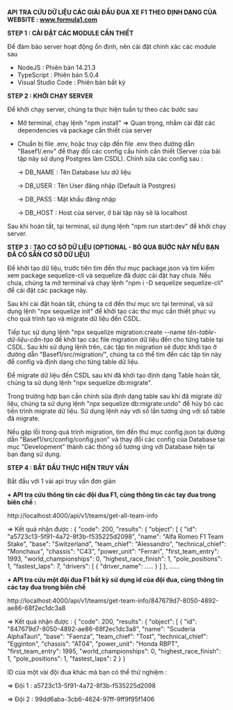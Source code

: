 **API TRA CỨU DỮ LIỆU CÁC GIẢI ĐẤU ĐUA XE F1 THEO ĐỊNH DẠNG CỦA WEBSITE : www.formula1.com**

**STEP 1 : CÀI ĐẶT CÁC MODULE CẦN THIẾT** 

Để đảm bảo server hoạt động ổn định, nên cài đặt chính xác các module sau  
+ NodeJS : Phiên bản 14.21.3
+ TypeScript : Phiên bản 5.0.4
+ Visual Studio Code : Phiên bản bất kỳ

**STEP 2 : KHỞI CHẠY SERVER** 

Để khởi chạy server, chúng ta thực hiện tuần tự theo các bước sau 
+ Mở terminal, chạy lệnh "npm install" => Quan trọng, nhằm cài đặt các dependencies và package cần thiết của server
+ Chuẩn bị file .env, hoặc truy cập đến file .env theo đường dẫn "Basef1/.env" để thay đổi các config cấu hình cần thiết (Server của bài tập này sử dụng Postgres làm CSDL). Chỉnh sửa các config sau :
  
  -> DB_NAME : Tên Database lưu dữ liệu
  
  -> DB_USER : Tên User đăng nhập (Default là Postgres)
  
  -> DB_PASS : Mật khẩu đăng nhập
  
  -> DB_HOST : Host của server, ở bài tập này sẽ là localhost

Sau khi hoàn tất, tại terminal, sử dụng lệnh "npm run start:dev" để khởi chạy server.

**STEP 3 : TẠO CƠ SỞ DỮ LIỆU (OPTIONAL - BỎ QUA BƯỚC NÀY NẾU BẠN ĐÃ CÓ SẴN CƠ SỞ DỮ LIỆU)**

Để khởi tạo dữ liệu, trước tiên tìm đến thư mục package.json và tìm kiếm xem package sequelize-cli và sequelize đã được cài đặt hay chưa. Nếu chưa, chúng ta mở terminal và chạy lệnh "npm i -D sequelize sequelize-cli" để cài đặt các package này.

Sau khi cài đặt hoàn tất, chúng ta cd đến thư mục src tại terminal, và sử dụng lệnh "npx sequelize init" để khởi tạo các thư mục cần thiết phục vụ cho quá trình tạo và migrate dữ liệu đến CSDL. 

Tiếp tục sử dụng lệnh "npx sequelize migration:create --name *tên-table-dữ-liệu-cần-tạo* để khởi tạo các file migration dữ liệu đến cho từng table tại CSDL. Sau khi sử dụng lệnh trên, các tập tin migration sẽ được khởi tạo ở đường dẫn "Basef1/src/migration/", chúng ta có thể tìm đến các tập tin này để config và định dạng cho từng table dữ liệu. 

Để migrate dữ liệu đến CSDL sau khi đã khởi tạo định dạng Table hoàn tất, chúng ta sử dụng lệnh "npx sequelize db:migrate".

Trong trường hợp bạn cần chỉnh sửa định dạng table sau khi đã migrate dữ liệu, chúng ta sử dụng lệnh "npx sequelize db:migrate:undo" để hủy bỏ các tiến trình migrate dữ liệu. Sử dụng lệnh này với số lần tương ứng với số table đã migrate.

Nếu gặp lỗi trong quá trình migration, tìm đến thư mục config.json tại đường dẫn "Basef1/src/config/config.json" và thay đổi các config của Database tại mục "Development" thành các thông số tương ứng với Database hiện tại bạn đang sử dụng.

**STEP 4 : BẮT ĐẦU THỰC HIỆN TRUY VẤN**

Bắt đầu với 1 vài api truy vấn đơn giản 

**+ API tra cứu thông tin các đội đua F1, cùng thông tin các tay đua trong biên chế :**

http://localhost:4000/api/v1/teams/get-all-team-info

=> Kết quả nhận được :
{
    "code": 200,
    "results": {
        "object": [
            {
                "id": "a5723c13-5f91-4a72-8f3b-f535225d2098",
                "name": "Alfa Romeo F1 Team Stake",
                "base": "Switzerland",
                "team_chief": "Alessandro",
                "technical_chief": "Monchaux",
                "chassis": "C43",
                "power_unit": "Ferrari",
                "first_team_entry": 1993,
                "world_championships": 0,
                "highest_race_finish": 1,
                "pole_positions": 1,
                "fastest_laps": 7,
                "drivers": [
                  {
                    "driver_name": 
                    .....
                  }
                ]
            },
  ......

**+ API tra cứu một đội đua F1 bất kỳ sử dụng id của đội đua, cùng thông tin các tay đua trong biên chế**

http://localhost:4000/api/v1/teams/get-team-info/847679d7-8050-4892-ae86-68f2ec1dc3a8

=> Kết quả nhận được : 
{
    "code": 200,
    "results": {
        "object": [
            {
                "id": "847679d7-8050-4892-ae86-68f2ec1dc3a8",
                "name": "Scuderia AlphaTauri",
                "base": "Faenza",
                "team_chief": "Tost",
                "technical_chief": "Egginton",
                "chassis": "AT04",
                "power_unit": "Honda RBPT",
                "first_team_entry": 1995,
                "world_championships": 0,
                "highest_race_finish": 1,
                "pole_positions": 1,
                "fastest_laps": 2
            }
}

ID của một vài đội đua khác mà bạn có thể thử nghiệm : 

=> Đội 1 : a5723c13-5f91-4a72-8f3b-f535225d2098

=> Đội 2 : 99dd6aba-3cb6-4624-97ff-9ff9f95f1406
  
  


